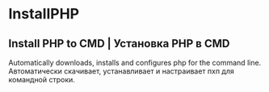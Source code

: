# InstallPHP
## Install PHP to CMD | Установка PHP в CMD
Automatically downloads, installs and configures php for the command line.
Автоматически скачивает, устанавливает и настраивает пхп для командной строки.
